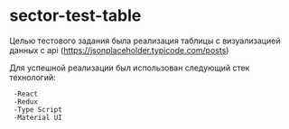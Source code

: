 # sector-test-table
Целью тестового задания была реализация таблицы с визуализацией данных с api (https://jsonplaceholder.typicode.com/posts) 

Для успешной реализации был использован следующий стек технологий: 

     -React
     -Redux
     -Type Script
     -Material UI


